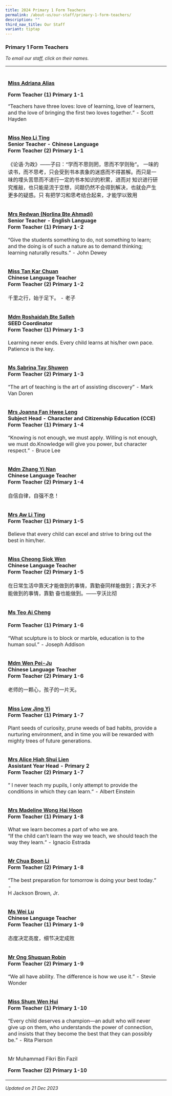 ```yaml
---
title: 2024 Primary 1 Form Teachers
permalink: /about-us/our-staff/primary-1-form-teachers/
description: ""
third_nav_title: Our Staff
variant: tiptap
---
```

<h3>Primary 1 Form Teachers</h3><p><em>To email our staff, click on their names.</em></p><table><tbody><tr><th rowspan="1" colspan="1"><p></p></th><th rowspan="1" colspan="1"><p></p></th></tr><tr><td rowspan="1" colspan="1"><p><strong><a href="mailto:adriana_alias@moe.edu.sg" rel="noopener noreferrer nofollow" target="_blank">Miss Adriana Alias</a></strong></p><p><strong>Form Teacher (1) Primary 1-1</strong></p><p></p><p>“Teachers have three loves: love of learning, love of learners, and the love of bringing the first two loves together.” - Scott Hayden</p></td><td rowspan="1" colspan="1"><p></p></td></tr><tr><td rowspan="1" colspan="1"><p><strong><a href="mailto:neo_li_ting@moe.edu.sg" rel="noopener noreferrer nofollow" target="_blank">Miss Neo Li Ting</a></strong><br><strong>Senior Teacher - Chinese Language<br>Form Teacher (2) Primary 1-1</strong><br><br>《论语·为政》——子曰：“学而不思则罔，思而不学则殆”。 一味的读书，而不思考，只会受到书本表象的迷惑而不得甚解。而只是一味的埋头苦思而不进行一定的书本知识的积累，进而对 知识进行研究推敲，也只能是流于空想，问题仍然不会得到解决，也就会产生更多的疑惑。只 有把学习和思考结合起来，才能学以致用</p></td><td rowspan="1" colspan="1"><p></p></td></tr><tr><td rowspan="1" colspan="1"><p><strong><a href="mailto:norlina_ahmadi@moe.edu.sg" rel="noopener noreferrer nofollow" target="_blank"><u>Mrs Redwan (Norlina Bte Ahmadi)</u></a></strong><br><strong>Senior Teacher - English Language<br>Form Teacher (1) Primary 1-2</strong><br><br>“Give the students something to do, not something to learn; and the doing is of such a nature as to demand thinking; learning naturally results.” - John Dewey</p></td><td rowspan="1" colspan="1"><p></p></td></tr><tr><td rowspan="1" colspan="1"><p><strong><a href="mailto:tan_kar_chuan@moe.edu.sg" rel="noopener noreferrer nofollow" target="_blank"><u>Miss Tan Kar Chuan</u></a></strong><br><strong>Chinese Language Teacher<br>Form Teacher (2) Primary 1-2</strong><br><br>千里之行，始于足下。 - 老子</p></td><td rowspan="1" colspan="1"><p></p></td></tr><tr><td rowspan="1" colspan="1"><p><strong><a href="mailto:roshaidah_salleh@moe.edu.sg" rel="noopener noreferrer nofollow" target="_blank"><u>Mdm Roshaidah Bte Salleh</u></a></strong><br><strong>SEED Coordinator<br>Form Teacher (1) Primary 1-3</strong><br><br>Learning never ends. Every child learns at his/her own pace. Patience is the key.</p></td><td rowspan="1" colspan="1"><p></p></td></tr><tr><td rowspan="1" colspan="1"><p><strong><a href="mailto:tay_shuwen_sabrina@moe.edu.sg" rel="noopener noreferrer nofollow" target="_blank"><u>Ms Sabrina Tay Shuwen</u></a></strong><br><strong>Form Teacher (2) Primary 1-3</strong><br><br>“The art of teaching is the art of assisting discovery” - Mark Van Doren</p></td><td rowspan="1" colspan="1"><p></p></td></tr><tr><td rowspan="1" colspan="1"><p><strong><a href="mailto:toh_hwee_leng_joanna@moe.edu.sg" rel="noopener noreferrer nofollow" target="_blank"><u>Mrs Joanna Fan Hwee Leng</u></a></strong><br><strong>Subject Head - Character and Citizenship Education (CCE)<br>Form Teacher (1) Primary 1-4</strong><br><br>“Knowing is not enough, we must apply. Willing is not enough, we must do.Knowledge will give you power, but character respect.” - Bruce Lee</p></td><td rowspan="1" colspan="1"><p></p></td></tr><tr><td rowspan="1" colspan="1"><p><strong><a href="mailto:zhang_yinan@moe.edu.sg" rel="noopener noreferrer nofollow" target="_blank"><u>Mdm Zhang Yi Nan</u></a></strong><br><strong>Chinese Language Teacher<br>Form Teacher (2) Primary 1-4</strong><br><br>自信自律，自强不息！</p></td><td rowspan="1" colspan="1"><p></p></td></tr><tr><td rowspan="1" colspan="1"><p><strong><a href="mailto:heng_li_ting@moe.edu.sg" rel="noopener noreferrer nofollow" target="_blank"><u>Mrs Aw Li Ting</u></a></strong><br><strong>Form Teacher (1) Primary 1-5</strong><br><br>Believe that every child can excel and strive to bring out the best in him/her.</p></td><td rowspan="1" colspan="1"><p></p></td></tr><tr><td rowspan="1" colspan="1"><p><strong><a href="mailto:cheong_siok_wen@moe.edu.sg" rel="noopener noreferrer nofollow" target="_blank"><u>Miss Cheong Siok Wen</u></a></strong><br><strong>Chinese Language Teacher<br>Form Teacher (2) Primary 1-5</strong><br><br>在日常生活中靠天才能做到的事情，靠勤奋同样能做到；靠天才不能做到的事情，靠勤 奋也能做到。——亨沃比彻</p></td><td rowspan="1" colspan="1"><p></p></td></tr><tr><td rowspan="1" colspan="1"><p><strong><a href="mailto:teo_ai_cheng@moe.edu.sg" rel="noopener noreferrer nofollow" target="_blank"><u>Ms Teo Ai Cheng</u></a></strong><br><br><strong>Form Teacher (1) Primary 1-6</strong><br><br>“What sculpture is to block or marble, education is to the human soul.” - Joseph Addison</p></td><td rowspan="1" colspan="1"><p></p></td></tr><tr><td rowspan="1" colspan="1"><p><strong><a href="mailto:wen_pei_ju@moe.edu.sg" rel="noopener noreferrer nofollow" target="_blank"><u>Mdm Wen Pei-Ju</u></a></strong><br><strong>Chinese Language Teacher<br>Form Teacher (2) Primary 1-6</strong><br><br>老师的一颗心，孩子的一片天。</p></td><td rowspan="1" colspan="1"><p></p></td></tr><tr><td rowspan="1" colspan="1"><p><strong><a href="mailto:low_jing_yi@moe.edu.sg" rel="noopener noreferrer nofollow" target="_blank"><u>Miss Low Jing Yi</u></a></strong><br><strong>Form Teacher (1) Primary 1-7</strong><br><br>Plant seeds of curiosity, prune weeds of bad habits, provide a nurturing environment, and in time you will be rewarded with mighty trees of future generations.</p></td><td rowspan="1" colspan="1"><p></p></td></tr><tr><td rowspan="1" colspan="1"><p><strong><a href="mailto:alice_ooi_shui_lien@moe.edu.sg" rel="noopener noreferrer nofollow" target="_blank"><u>Mrs Alice Hiah Shui Lien</u></a></strong><br><strong>Assistant Year Head - Primary 2<br>Form Teacher (2) Primary 1-7</strong><br><br>” I never teach my pupils, I only attempt to provide the conditions in which they can learn.” - Albert Einstein</p></td><td rowspan="1" colspan="1"><p></p></td></tr><tr><td rowspan="1" colspan="1"><p><strong><a href="mailto:lim_hai_hoon_madeline@moe.edu.sg" rel="noopener noreferrer nofollow" target="_blank"><u>Mrs Madeline Wong Hai Hoon</u></a></strong><br><strong>Form Teacher (1) Primary 1-8</strong><br><br>What we learn becomes a part of who we are.<br>“If the child can’t learn the way we teach, we should teach the way they learn.” - Ignacio Estrada</p></td><td rowspan="1" colspan="1"><p></p></td></tr><tr><td rowspan="1" colspan="1"><p><strong><a href="mailto:chua_boon_li@moe.edu.sg" rel="noopener noreferrer nofollow" target="_blank"><u>Mr Chua Boon Li</u></a></strong><br><strong>Form Teacher (2) Primary 1-8</strong><br><br>“The best preparation for tomorrow is doing your best today.” -<br>H Jackson Brown, Jr.</p></td><td rowspan="1" colspan="1"><p></p></td></tr><tr><td rowspan="1" colspan="1"><p><strong><a href="mailto:wei_lu@moe.edu.sg" rel="noopener noreferrer nofollow" target="_blank"><u>Ms Wei Lu</u></a></strong><br><strong>Chinese Language Teacher<br>Form Teacher (1) Primary 1-9</strong><br><br>态度决定高度，细节决定成败</p></td><td rowspan="1" colspan="1"><p></p></td></tr><tr><td rowspan="1" colspan="1"><p><strong><a href="mailto:ong_shuquan_robin@moe.edu.sg" rel="noopener noreferrer nofollow" target="_blank"><u>Mr Ong Shuquan Robin</u></a></strong><br><strong>Form Teacher (2) Primary 1-9</strong><br><br>“We all have ability. The difference is how we use it.” - Stevie Wonder</p></td><td rowspan="1" colspan="1"><p></p></td></tr><tr><td rowspan="1" colspan="1"><p><strong><a href="mailto:shum_wen_hui@moe.edu.sg" rel="noopener noreferrer nofollow" target="_blank"><u>Miss Shum Wen Hui</u></a></strong><br><strong>Form Teacher (1) Primary 1-10</strong><br><br>“Every child deserves a champion—an adult who will never give up on them, who understands the power of connection, and insists that they become the best that they can possibly be.” - Rita Pierson</p></td><td rowspan="1" colspan="1"><p></p></td></tr><tr><td rowspan="1" colspan="1"><p>Mr Muhammad Fikri Bin Fazil</p><p><strong>Form Teacher (2) Primary 1-10</strong></p><p></p></td><td rowspan="1" colspan="1"><p></p></td></tr></tbody></table><p><em>Updated on 21 Dec 2023</em></p>